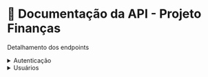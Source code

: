 # 📘 Documentação da API - Projeto Finanças

Detalhamento dos endpoints
<details>
  <summary>Autenticação</summary>

### POST `/api/auth/login`

Autentica o usuário com `username` e `password`.

#### Request
```json
{
    "username": "username",
    "password": "123"
}
```

#### Response
```json
{
    "access_token": "xxx",
    "refresh_token": "yyy",
    "message": "Usuário logado com sucesso"
}
```

---

### POST `/api/auth/refresh`

Gera novos tokens com base no `refresh_token`.

#### Headers
`Authorization: Bearer <refresh_token>`

#### Response
```json
{
    "access_token": "xxx",
    "refresh_token": "yyy",
    "message": "Novos tokens foram gerados"
}
```

---

### POST `/api/auth/logout`

Revoga o `refresh_token` e encerra a sessão.

#### Headers
`Authorization: Bearer <refresh_token>`

#### Response
```json
{
    "message": "Usuário deslogado com sucesso"
}
```

---

### GET `/api/auth/me`

Valida o `access_token` e retorna os dados do usuário autenticado.

#### Headers
`Authorization: Bearer <access_token>`

#### Response
```json
{
    "id": 1,
    "message": "Autenticado"
}
```
---

### GET `/api/auth/confirm/<token>`

Valida o token de confirmação de email.

#### Response

Retorna página HTML **email_confirmado.html** ou **email_error.html**

---

### POST `/api/auth/reenvio`

Reenvia token de verificação de email.

#### Request
```json
{
    "email": "mail@domain.com"
}
```
#### Response
```json
{
    "message": "Email de confirmação foi reenviado"
}
```
---
</details>

<details>
  <summary>Usuários</summary>

### POST `/api/users/registro`

Cria um novo usuário.

#### Headers
`Authorization: Bearer <access_token>`

#### Request
```json
{
    "name":"Real Name",
    "username":"xyz",
    "password":"pass",
    "email":"xyz@domain.com"
}
```

#### Response
```json
{
    "message": "Usuário xyz registrado"
}
```

---

### GET `/api/users`

Lista todos os usuários (Admin only).

#### Headers
`Authorization: Bearer <access_token>`

#### Response
```json
{
  [
    {
        "created_at": "2025-07-14T05:48:03",
        "email": "mail@domain.com",
        "id": 1,
        "name": "Real Name",
        "username": "user1"
    },
    {
        "created_at": "2025-07-14T05:48:04",
        "email": "mail@domain.com",
        "id": 2,
        "name": "Real Name",
        "username": "user2"
    }
]
}
```
---

### GET `/api/users/<id>`

Lista um usuário específico (Admin or Owner only).

#### Headers
`Authorization: Bearer <access_token>`

#### Response
```json

{
    "created_at": "2025-07-14T05:48:04",
    "email": "mail@domain.com",
    "id": 1,
    "name": "Real Name",
    "username": "user1"
}
```

---

### PATCH `/api/users/<id>`

Atualiza dados do usuário especificado (Admin or Owner only).

#### Headers
`Authorization: Bearer <access_token>`

#### Request
```json
{
  "name": "Novo Nome"
}
```

#### Response
```json
{
    "created_at": "2025-07-14T05:48:04",
    "email": "mail@domain.com",
    "id": 1,
    "name": "Novo Nome",
    "username": "user1"
}
```
---

### DELETE `/api/users/<id>`

Remove o usuário especificado (Admin only).

#### Headers
`Authorization: Bearer <access_token>`

#### Response
```json
{
    "message": "Usuário user1 foi deletado"
}
```
---
</details>